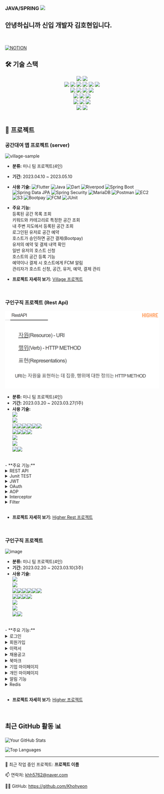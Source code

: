 ### JAVA/SPRING <img src="https://media.giphy.com/media/hvRJCLFzcasrR4ia7z/giphy.gif" width="25px">
## 안녕하십니까 신입 개발자 김호현입니다.
</br></br>
[![NOTION](https://img.shields.io/badge/-NOTION-222222?style=for-the-badge&logo=NOTION)](https://www.notion.so/f503f6f26b7c4a589ee379b27444f078?pvs=2)



## **🛠 기술 스택**

<div align=center> 
  <img src="https://img.shields.io/badge/java-007396?style=for-the-badge&logo=java&logoColor=white"> 
   <img src="https://img.shields.io/badge/Dart-0175C2?style=for-the-badge&logo=dart&logoColor=white"> 
   <br>

  <img src="https://img.shields.io/badge/html5-E34F26?style=for-the-badge&logo=html5&logoColor=white"> 
  <img src="https://img.shields.io/badge/css-1572B6?style=for-the-badge&logo=css3&logoColor=white"> 
  <img src="https://img.shields.io/badge/javascript-F7DF1E?style=for-the-badge&logo=javascript&logoColor=black"> 
  <img src="https://img.shields.io/badge/jquery-0769AD?style=for-the-badge&logo=jquery&logoColor=white">
   <img src="https://img.shields.io/badge/JSP-007396?style=for-the-badge&logo=jsp&logoColor=white"> 
   <img src="https://img.shields.io/badge/Ajax-0769AD?style=for-the-badge&logo=ajax&logoColor=white">
  <br>

  <img src="https://img.shields.io/badge/mysql-4479A1?style=for-the-badge&logo=mysql&logoColor=white"> 
  <img src="https://img.shields.io/badge/mariaDB-003545?style=for-the-badge&logo=mariaDB&logoColor=white"> 
   <img src="https://img.shields.io/badge/MyBatis-FFFFFF?style=for-the-badge&logo=mybatis&logoColor=black"> 
  <img src="https://img.shields.io/badge/firebase-FFCA28?style=for-the-badge&logo=firebase&logoColor=white">
  <br>

  <img src="https://img.shields.io/badge/Spring_Boot-6DB33F?style=for-the-badge&logo=spring&logoColor=white"> 
  <img src="https://img.shields.io/badge/flutter-02569B?style=for-the-badge&logo=flutter&logoColor=white">
  <img src="https://img.shields.io/badge/bootstrap-7952B3?style=for-the-badge&logo=bootstrap&logoColor=white">
  <br>

  <img src="https://img.shields.io/badge/linux-FCC624?style=for-the-badge&logo=linux&logoColor=black"> 
  <img src="https://img.shields.io/badge/AWS-232F3E?style=for-the-badge&logo=amazon-aws&logoColor=white"> 
  <img src="https://img.shields.io/badge/apache tomcat-F8DC75?style=for-the-badge&logo=apachetomcat&logoColor=white">
  <br>

   <img src="https://img.shields.io/badge/JUnit5-25A162?style=for-the-badge&logo=junit5&logoColor=white">
  <img src="https://img.shields.io/badge/github-181717?style=for-the-badge&logo=github&logoColor=white">
  <br>
</div>

<br />

## **📝 프로젝트**

###  공간대여 앱 프로젝트 (server) <br />

![village-sample](https://github.com/clean17/clean17.github.io/assets/118657689/2aef4ac3-8c93-4a97-997a-30290b98f5ce)



- **분류:** 미니 팀 프로젝트(4인)<br />
- **기간:** 2023.04.10 ~ 2023.05.10 <br />
- **사용 기술:** ![Flutter](https://img.shields.io/badge/Flutter-02569B?style=flat-square&logo=flutter&logoColor=white)
  ![Java](https://img.shields.io/badge/Java-007396?style=flat-square&logo=java&logoColor=white)
  ![Dart](https://img.shields.io/badge/Dart-0175C2?style=flat-square&logo=dart&logoColor=white)
  ![Riverpod](https://img.shields.io/badge/Riverpod-0D47A1?style=flat-square&logo=riverpod&logoColor=white)
  ![Spring Boot](https://img.shields.io/badge/Spring_Boot-6DB33F?style=flat-square&logo=spring-boot&logoColor=white)
  ![Spring Data JPA](https://img.shields.io/badge/Spring_Data_JPA-6DB33F?style=flat-square&logo=spring&logoColor=white)
  ![Spring Security](https://img.shields.io/badge/Spring_Security-6DB33F?style=flat-square&logo=spring&logoColor=white)
  ![MariaDB](https://img.shields.io/badge/MariaDB-003545?style=flat-square&logo=mariadb&logoColor=white)
  ![Postman](https://img.shields.io/badge/Postman-FF6C37?style=flat-square&logo=postman&logoColor=white)
  ![EC2](https://img.shields.io/badge/Amazon_EC2-232F3E?style=flat-square&logo=amazon-aws&logoColor=white)
  ![S3](https://img.shields.io/badge/Amazon_S3-232F3E?style=flat-square&logo=amazon-aws&logoColor=white)
  ![Bootpay](https://img.shields.io/badge/Bootpay-FFDD00?style=flat-square&logo=bootpay&logoColor=black)
  ![FCM](https://img.shields.io/badge/FCM-FFCA28?style=flat-square&logo=firebase&logoColor=black)
  ![JUnit](https://img.shields.io/badge/JUnit5-25A162?style=flat-square&logo=junit5&logoColor=white)<br>

- **주요 기능:** <br>
  등록된 공간 목록 조회<br>
  키워드와 카테고리로 특정한 공간 조회<br>
  내 주변 지도에서 등록된 공간 조회<br>
  로그인된 유저로 공간 예약<br>
  호스트가 승인하면 공간 결제(Bootpay)<br>
  유저의 예약 및 결제 내역 확인<br>
  일반 유저의 호스트 신청<br>
  호스트의 공간 등록 기능<br>
  예약이나 결제 시 호스트에게 FCM 알림<br>
  관리자가 호스트 신청, 공간, 유저, 예약, 결제 관리<br>
- **프로젝트 자세히 보기:** [Village 프로젝트](Village.md)<br />

<br />

###  구인구직 프로젝트 (Rest Api)<br />
![img.png](img.png)

- **분류:** 미니 팀 프로젝트(4인)<br />
- **기간:** 2023.03.20 ~ 2023.03.27(1주)
  <br />
- **사용 기술:** 
  <br>
  <img src="https://img.shields.io/badge/JDK-11-007396?style=for-the-badge&logo=java&logoColor=white"><br><img src="https://img.shields.io/badge/Springboot-6DB33F?style=for-the-badge&logo=Springboot&logoColor=white">
  <br>
  <img src="https://img.shields.io/badge/html-E34F26?style=for-the-badge&logo=html5&logoColor=white"><img src="https://img.shields.io/badge/css-1572B6?style=for-the-badge&logo=css3&logoColor=white"><img src="https://img.shields.io/badge/javascript-F7DF1E?style=for-the-badge&logo=javascript&logoColor=black"><img src="https://img.shields.io/badge/jquery-0769AD?style=for-the-badge&logo=jquery&logoColor=white"><img src="https://img.shields.io/badge/jsp-F5C300?style=for-the-badge&logo=jsp&logoColor=white"><img src="https://img.shields.io/badge/bootstrap-7952B3?style=for-the-badge&logo=bootstrap&logoColor=white">
  <br>
  <img src="https://img.shields.io/badge/H2-512BD4?style=for-the-badge&logo=H2&logoColor=white"><img src="https://img.shields.io/badge/mysql-4479A1?style=for-the-badge&logo=mysql&logoColor=white"><img src="https://img.shields.io/badge/MyBatis-색상?style=for-the-badge&logo=MyBatis&logoColor=white"><img src="https://img.shields.io/badge/redis-DC382D?style=for-the-badge&logo=redis&logoColor=white">
  <br>
  <img src="https://img.shields.io/badge/junit5-25A162?style=for-the-badge&logo=junit5&logoColor=white">
  <br>
  <img src="https://img.shields.io/badge/visualstudiocode-007ACC?style=for-the-badge&logo=visualstudiocode&logoColor=white">
  <br>
  <img src="https://img.shields.io/badge/github-181717?style=for-the-badge&logo=github&logoColor=white"><img src="https://img.shields.io/badge/git-F05032?style=for-the-badge&logo=git&logoColor=white">

<br>
- **주요 기능:** <br>
 <details>
  <summary>REST API</summary>
  <ul>
  <br>
    <li>MyBatis ORM 구현</li>
    <li>RESTful URI 설계</li>
    <li>JSON 데이터 요청, 응답 구현</li>
  <br>
  </ul>
</details>
<details>
  <summary>Junit TEST</summary>
  <ul>
  <br>
    <li>전체 Controller 테스트 완료</li>
    <li>JWT 테스트 완료</li>
    <li>SALT 암호화 테스트 완료</li>
  <br>
  </ul>
</details>
<details>
  <summary>JWT</summary>
  <ul>
  <br>
    <li>JWT 기반 Stateless 서버 구축</li>
    <li>WhiteURLList 구현</li>
  <br>
  </ul>
</details>
<details>
  <summary>OAuth</summary>
  <ul>
  <br>
    <li>OAuth 카카오 로그인 구현</li>
  <br>
  </ul>
</details>
<details>
  <summary>AOP</summary>
  <ul>
  <br>
    <li>AOP 인증 처리 구현</li>
    <li>AOP 인가 처리 구현</li>
    <li>HandlerMethodArgumentResolver 사용하여 매개변수 값 주입 구현</li>
  <br>
  </ul>
</details>
<details>
  <summary>Interceptor</summary>
  <ul>
  <br>
    <li>요청 응답 후 세션 만료화 구현</li>
  <br>
  </ul>
</details>
<details>
  <summary>Filter</summary>
  <ul>
  <br>
    <li>Filter단에서 JWT 검증 처리</li>
  <br>
  </ul>
</details>

<br>

- **프로젝트 자세히 보기:** [Higher Rest 프로젝트](HigherRest.md)<br />

<br />


###  구인구직 프로젝트 <br />

![image](https://github.com/Khohyeon/Khohyeon.github.io/assets/122351733/27d8b0b2-eac7-4ec5-b290-a070251a39c5)

- **분류:** 미니 팀 프로젝트(4인)<br />
- **기간:** 2023.02.20 ~ 2023.03.10(3주)
  <br />
- **사용 기술:** 
  <br>
  <img src="https://img.shields.io/badge/JDK-11-007396?style=for-the-badge&logo=java&logoColor=white"><br><img src="https://img.shields.io/badge/Springboot-6DB33F?style=for-the-badge&logo=Springboot&logoColor=white">
  <br>
  <img src="https://img.shields.io/badge/html-E34F26?style=for-the-badge&logo=html5&logoColor=white"><img src="https://img.shields.io/badge/css-1572B6?style=for-the-badge&logo=css3&logoColor=white"><img src="https://img.shields.io/badge/javascript-F7DF1E?style=for-the-badge&logo=javascript&logoColor=black"><img src="https://img.shields.io/badge/jquery-0769AD?style=for-the-badge&logo=jquery&logoColor=white"><img src="https://img.shields.io/badge/jsp-F5C300?style=for-the-badge&logo=jsp&logoColor=white"><img src="https://img.shields.io/badge/bootstrap-7952B3?style=for-the-badge&logo=bootstrap&logoColor=white">
  <br>
  <img src="https://img.shields.io/badge/H2-512BD4?style=for-the-badge&logo=H2&logoColor=white"><img src="https://img.shields.io/badge/mysql-4479A1?style=for-the-badge&logo=mysql&logoColor=white"><img src="https://img.shields.io/badge/MyBatis-색상?style=for-the-badge&logo=MyBatis&logoColor=white"><img src="https://img.shields.io/badge/redis-DC382D?style=for-the-badge&logo=redis&logoColor=white">
  <br>
  <img src="https://img.shields.io/badge/junit5-25A162?style=for-the-badge&logo=junit5&logoColor=white">
  <br>
  <img src="https://img.shields.io/badge/visualstudiocode-007ACC?style=for-the-badge&logo=visualstudiocode&logoColor=white">
  <br>
  <img src="https://img.shields.io/badge/github-181717?style=for-the-badge&logo=github&logoColor=white"><img src="https://img.shields.io/badge/git-F05032?style=for-the-badge&logo=git&logoColor=white">

<br>
- **주요 기능:** <br>
<details>
  <summary>로그인</summary>
  <ul>
  <br>
    <li>로그인 기능</li>
    <li>아이디 중복 체크 및 Password 중복 검사</li>
    <li>비밀번호 HASH256, Salt 암호화</li>
    <li>로그인 시 아이디 기억하기 기능(Cookie)</li>
    <li>로그인 시 최초 접속 페이지 유지하기 기능</li>
  <br>
  </ul>
</details>
<details>
  <summary>회원가입</summary>
  <ul>
  <br>
    <li>회원가입 기능</li>
    <li>회원가입 시 기술스택 선택 기능</li>
    <li>회원정보 수정 기능</li>
  <br>
  </ul>
</details>
<details>
  <summary>이력서</summary>
  <ul>
  <br>
    <li>이력서 등록 기능</li>
    <li>이력서 수정 기능</li>
    <li>이력서 삭제 기능</li>
    <li>이력서 선택해서 채용공고 지원하기, 지원 취소하기 기능</li>
  <br>
  </ul>
</details>
<details>
  <summary>채용공고</summary>
  <ul>
  <br>
    <li>채용공고 등록 기능</li>
    <li>채용공고 수정 기능</li>
    <li>채용공고 삭제 기능</li>
    <li>채용공고 제목, 내용으로 검색 기능</li>
    <li>채용공고 카테고리별 검색 기능</li>
    <li>마감일자 기능</li>
    <li>공고 등록시 기술스택 선택 기능</li>
  <br>
  </ul>
</details>
<details>
  <summary>북마크</summary>
  <ul>
  <br>
    <li>북마크하기 기능</li>
    <li>북마크 취소하기 기능</li>
  <br>
  </ul>
</details>
<details>
  <summary>기업 마이페이지</summary>
  <ul>
  <br>
    <li>나의 기업 정보</li>
    <li>지원자 현황 보기(지원자 개인정보와 이력서 열람 기능)</li>
    <li>지원자 합격/불합격 처리하기(마이페이지 동기화 기능)</li>
    <li>나를 북마크한 회원 보기</li>
    <li>기술스택 기준 구직자 매칭서비스</li>
  <br>
  </ul>
</details>
<details>
  <summary>개인 마이페이지</summary>
  <ul>
  <br>
    <li>나의 회원 정보</li>
    <li>나의 지원 현황 보기/지원 취소하기 기능</li>
    <li>내가 북마크한 기업 보기</li>
    <li>기술스택 기준 기업 매칭서비스</li>
  <br>
  </ul>
</details>
<details>
  <summary>알림 기능</summary>
  <ul>
  <br>
    <li>SSE 통신으로 서류 발표 알림 기능</li>
  <br>
  </ul>
</details>
<details>
  <summary>Redis</summary>
  <ul>
  <br>
    <li>Redis 세션 DB 구현</li>
  <br>
  </ul>
</details>

<br>

- **프로젝트 자세히 보기:** [Higher 프로젝트](Higher.md)<br />

<br />


## 최근 GitHub 활동 📊

![Your GitHub Stats](https://github-readme-stats.vercel.app/api?username=Khohyeon&show_icons=true&theme=radical)

![Top Languages](https://github-readme-stats.vercel.app/api/top-langs/?username=Khohyeon&layout=compact&theme=radical)

---

🔭 최근 작업 중인 프로젝트: **프로젝트 이름**

📫 연락처: khh5762@naver.com

👩‍💻 GitHub: https://github.com/Khohyeon


